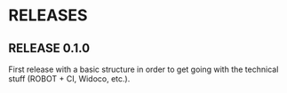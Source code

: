 # RELEASES

## RELEASE 0.1.0

First release with a basic structure in order to get going with the technical stuff (ROBOT + CI, Widoco, etc.).
